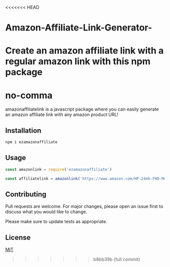 <<<<<<< HEAD
# Amazon-Affiliate-Link-Generator-
Create an amazon affiliate link with a regular amazon link with this npm package
=======
# no-comma

amazonaffiliatelink is a javascript package where you can easily generate an amazon affiliate link with any amazon product URL!
## Installation


```bash
npm i ezamazonaffiliate
```

## Usage

```js
const amazonlink = require('ezamazonaffiliate')

const affiliatelink = amazonlink('https://www.amazon.com/HP-24mh-FHD-Monitor-Built/dp/B08BF4CZSV/?_encoding=UTF8&pd_rd_w=h7hw5&pf_rd_p=396c0314-c1f6-41c2-b37b-91540c07423f&pf_rd_r=QZ9DCTCS6A0RBRMYQ44Q&pd_rd_r=cda5ad1d-0fbd-4ed0-ab67-c35b29c5ec68&pd_rd_wg=6mlX4&ref_=pd_gw_ci_mcx_mr_hp_atf_m', 'pickitly0b-20') // returns https://www.amazon.com/dp/B08BF4CZSV/?tag=pickitly0b-20

```

## Contributing
Pull requests are welcome. For major changes, please open an issue first to discuss what you would like to change.

Please make sure to update tests as appropriate.

## License
[MIT](https://choosealicense.com/licenses/mit/)
>>>>>>> b8bb39b (full commit)
